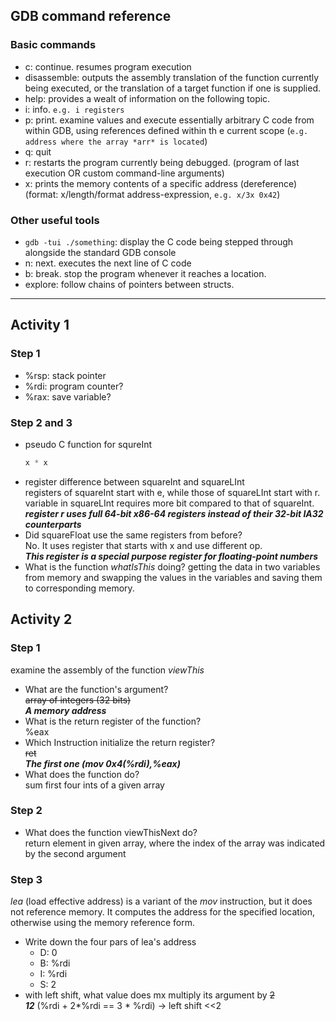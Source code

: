 ## GDB command reference
### Basic commands
- c: continue. resumes program execution
- disassemble: outputs the assembly translation of the function currently being executed, or the translation of a target function if one is supplied.
- help: provides a wealt of information on the following topic.
- i: info. ```e.g. i registers```
- p: print. examine values and execute essentially arbitrary C code from within GDB, using references defined within th e current scope (```e.g. address where the array *arr* is located```)
- q: quit
- r: restarts the program currently being debugged. (program of last execution OR custom command-line arguments)
- x: prints the memory contents of a specific address (dereference) (format: x/length/format address-expression, ```e.g. x/3x 0x42```)

### Other useful tools
- ```gdb -tui ./something```: display the C code being stepped through alongside the standard GDB console
- n: next. executes the next line of C code
- b: break. stop the program whenever it reaches a location.
- explore: follow chains of pointers between structs.
---  

## Activity 1
### Step 1
- %rsp: stack pointer
- %rdi: program counter?
- %rax: save variable?

### Step 2 and 3
- pseudo C function for squreInt
    ```c
    x * x
    ```
- register difference between squareInt and squareLInt  
  registers of squareInt start with e, while those of squareLInt start with r. variable in squareLInt requires more bit compared to that of squareInt.
  ***register r uses full 64-bit x86-64 registers instead of their 32-bit IA32 counterparts***
- Did squareFloat use the same registers from before?   
  No. It uses register that starts with x and use different op.    
  ***This register is a special purpose register for floating-point numbers***
- What is the function *whatIsThis* doing?
  getting the data in two variables from memory and swapping the values in the variables and saving them to corresponding memory.

## Activity 2
### Step 1
examine the assembly of the function *viewThis*
- What are the function's argument?    
  ~~array of integers (32 bits)~~     
  ***A memory address***
- What is the return register of the function?    
  %eax
- Which Instruction initialize the return register?   
  ~~ret~~    
  ***The first one (mov 0x4(%rdi),%eax)***
- What does the function do?   
  sum first four ints of a given array

### Step 2
- What does the function viewThisNext do?   
  return element in given array, where the index of the array was indicated by the second argument

### Step 3
*lea* (load effective address) is a variant of the *mov* instruction, but it does not reference memory. It computes the address for the specified location, otherwise using the memory reference form.
- Write down the four pars of lea's address
  - D: 0
  - B: %rdi
  - I: %rdi
  - S: 2
- with left shift, what value does mx multiply its argument by 
  ~~2~~   
  ***12*** (%rdi + 2*%rdi == 3 * %rdi) -> left shift <<2